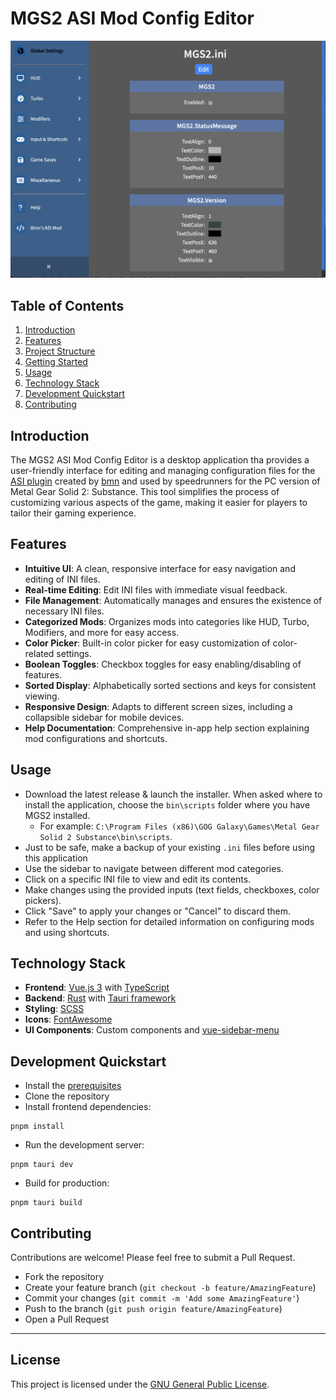 # MGS2 ASI Mod Config Editor

![alt text](public/image.png)

## Table of Contents
1. [Introduction](#introduction)
2. [Features](#features)
3. [Project Structure](#project-structure)
4. [Getting Started](#getting-started)
5. [Usage](#usage)
6. [Technology Stack](#technology-stack)
7. [Development Quickstart](#development-quickstart)
8. [Contributing](#contributing)


## Introduction

The MGS2 ASI Mod Config Editor is a desktop application tha provides a user-friendly interface for editing and managing configuration files for the [ASI plugin](https://mgs.w00ty.com/mgs2/asi/) created by [bmn](https://github.com/bmn) and used by speedrunners for the PC version of Metal Gear Solid 2: Substance. This tool simplifies the process of customizing various aspects of the game, making it easier for players to tailor their gaming experience.

## Features

- **Intuitive UI**: A clean, responsive interface for easy navigation and editing of INI files.
- **Real-time Editing**: Edit INI files with immediate visual feedback.
- **File Management**: Automatically manages and ensures the existence of necessary INI files.
- **Categorized Mods**: Organizes mods into categories like HUD, Turbo, Modifiers, and more for easy access.
- **Color Picker**: Built-in color picker for easy customization of color-related settings.
- **Boolean Toggles**: Checkbox toggles for easy enabling/disabling of features.
- **Sorted Display**: Alphabetically sorted sections and keys for consistent viewing.
- **Responsive Design**: Adapts to different screen sizes, including a collapsible sidebar for mobile devices.
- **Help Documentation**: Comprehensive in-app help section explaining mod configurations and shortcuts.

## Usage
- Download the latest release & launch the installer. When asked where to install the application, choose the `bin\scripts` folder where you have MGS2 installed.
  - For example: `C:\Program Files (x86)\GOG Galaxy\Games\Metal Gear Solid 2 Substance\bin\scripts`.
- Just to be safe, make a backup of your existing `.ini` files before using this application
- Use the sidebar to navigate between different mod categories.
- Click on a specific INI file to view and edit its contents.
- Make changes using the provided inputs (text fields, checkboxes, color pickers).
- Click "Save" to apply your changes or "Cancel" to discard them.
- Refer to the Help section for detailed information on configuring mods and using shortcuts.

## Technology Stack

- **Frontend**: [Vue.js 3](https://vuejs.org/) with [TypeScript](https://www.typescriptlang.org/)
- **Backend**: [Rust](https://www.rust-lang.org/) with [Tauri framework](https://tauri.app/)
- **Styling**: [SCSS](https://sass-lang.com/)
- **Icons**: [FontAwesome](https://fontawesome.com/)
- **UI Components**: Custom components and [vue-sidebar-menu](https://yaminncco.github.io/vue-sidebar-menu/#/)

## Development Quickstart
- Install the [prerequisites](https://tauri.app/v1/guides/getting-started/prerequisites)
- Clone the repository
- Install frontend dependencies:
```shell
pnpm install
```
- Run the development server:
```shell
pnpm tauri dev
```
- Build for production:
```shell
pnpm tauri build
```

## Contributing

Contributions are welcome! Please feel free to submit a Pull Request.

- Fork the repository
- Create your feature branch (`git checkout -b feature/AmazingFeature`)
- Commit your changes (`git commit -m 'Add some AmazingFeature'`)
- Push to the branch (`git push origin feature/AmazingFeature`)
- Open a Pull Request

---
## License

This project is licensed under the [GNU General Public License](LICENSE).
